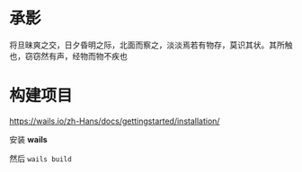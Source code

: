 # 承影

将旦昧爽之交，日夕昏明之际，北面而察之，淡淡焉若有物存，莫识其状。其所触也，窃窃然有声，经物而物不疾也

# 构建项目

https://wails.io/zh-Hans/docs/gettingstarted/installation/

安装 **wails** 

然后 
`wails build`